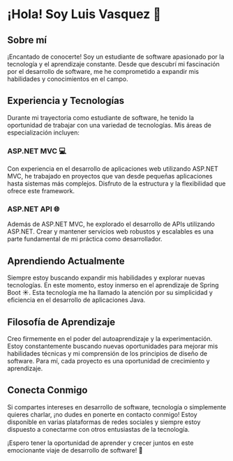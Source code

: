 # ¡Hola! Soy Luis Vasquez 👋

## Sobre mí
¡Encantado de conocerte! Soy un estudiante de software apasionado por la tecnología y el aprendizaje constante. Desde que descubrí mi fascinación por el desarrollo de software, me he comprometido a expandir mis habilidades y conocimientos en el campo.

## Experiencia y Tecnologías
Durante mi trayectoria como estudiante de software, he tenido la oportunidad de trabajar con una variedad de tecnologías. Mis áreas de especialización incluyen:

### ASP.NET MVC 💻
Con experiencia en el desarrollo de aplicaciones web utilizando ASP.NET MVC, he trabajado en proyectos que van desde pequeñas aplicaciones hasta sistemas más complejos. Disfruto de la estructura y la flexibilidad que ofrece este framework.

### ASP.NET API 🌐
Además de ASP.NET MVC, he explorado el desarrollo de APIs utilizando ASP.NET. Crear y mantener servicios web robustos y escalables es una parte fundamental de mi práctica como desarrollador.

## Aprendiendo Actualmente
Siempre estoy buscando expandir mis habilidades y explorar nuevas tecnologías. En este momento, estoy inmerso en el aprendizaje de Spring Boot ☀️. Esta tecnología me ha llamado la atención por su simplicidad y eficiencia en el desarrollo de aplicaciones Java.

## Filosofía de Aprendizaje
Creo firmemente en el poder del autoaprendizaje y la experimentación. Estoy constantemente buscando nuevas oportunidades para mejorar mis habilidades técnicas y mi comprensión de los principios de diseño de software. Para mí, cada proyecto es una oportunidad de crecimiento y aprendizaje.

## Conecta Conmigo
Si compartes intereses en desarrollo de software, tecnología o simplemente quieres charlar, ¡no dudes en ponerte en contacto conmigo! Estoy disponible en varias plataformas de redes sociales y siempre estoy dispuesto a conectarme con otros entusiastas de la tecnología.

¡Espero tener la oportunidad de aprender y crecer juntos en este emocionante viaje de desarrollo de software! 🚀

